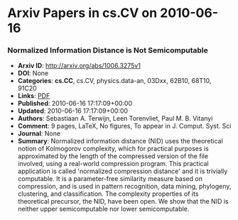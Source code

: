 # Arxiv Papers in cs.CV on 2010-06-16
### Normalized Information Distance is Not Semicomputable
- **Arxiv ID**: http://arxiv.org/abs/1006.3275v1
- **DOI**: None
- **Categories**: **cs.CC**, cs.CV, physics.data-an, 03Dxx, 62B10, 68T10, 91C20
- **Links**: [PDF](http://arxiv.org/pdf/1006.3275v1)
- **Published**: 2010-06-16 17:17:09+00:00
- **Updated**: 2010-06-16 17:17:09+00:00
- **Authors**: Sebastiaan A. Terwijn, Leen Torenvliet, Paul M. B. Vitanyi
- **Comment**: 9 pages, LaTeX, No figures, To appear in J. Comput. Syst. Sci
- **Journal**: None
- **Summary**: Normalized information distance (NID) uses the theoretical notion of Kolmogorov complexity, which for practical purposes is approximated by the length of the compressed version of the file involved, using a real-world compression program. This practical application is called 'normalized compression distance' and it is trivially computable. It is a parameter-free similarity measure based on compression, and is used in pattern recognition, data mining, phylogeny, clustering, and classification. The complexity properties of its theoretical precursor, the NID, have been open. We show that the NID is neither upper semicomputable nor lower semicomputable.



